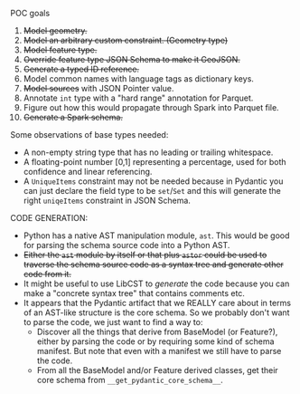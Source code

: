 POC goals

1) ~~Model geometry.~~
2) ~~Model an arbitrary custom constraint. (Geometry type)~~
3) ~~Model feature type.~~
4) ~~Override feature type JSON Schema to make it GeoJSON.~~
5) ~~Generate a typed ID reference.~~
6) Model common names with language tags as dictionary keys.
7) ~~Model sources~~ with JSON Pointer value.
8) Annotate `int` type with a "hard range" annotation for Parquet.
9) Figure out how this would propagate through Spark into Parquet file.
10) ~~Generate a Spark schema.~~

Some observations of base types needed:

- A non-empty string type that has no leading or trailing whitespace.
- A floating-point number [0,1] representing a percentage, used for both
  confidence and linear referencing.
- A `UniqueItems` constraint may not be needed because in Pydantic you
  can just declare the field type to be `set`/`Set` and this will
  generate the right `uniqeItems` constraint in JSON Schema.

CODE GENERATION:

- Python has a native AST manipulation module, `ast`. This would be good for
  parsing the schema source code into a Python AST.
- ~~Either the `ast` module by itself or that plus `astor` could be used to
  traverse the schema source code as a syntax tree and generate other code
  from it.~~
- It might be useful to use LibCST to *generate* the code because you can
  make a "concrete syntax tree" that contains comments etc.
- It appears that the Pydantic artifact that we REALLY care about in terms
  of an AST-like structure is the core schema. So we probably don't want to
  parse the code, we just want to find a way to:
    - Discover all the things that derive from BaseModel (or Feature?),
      either by parsing the code or by requiring some kind of schema
      manifest. But note that even with a manifest we still have to
      parse the code.
    - From all the BaseModel and/or Feature derived classes, get their
      core schema from `__get_pydantic_core_schema__`.
